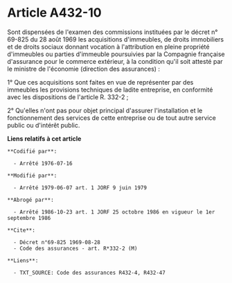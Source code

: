 # Article A432-10

Sont dispensées de l'examen des commissions instituées par le décret n° 69-825 du 28 août 1969 les acquisitions d'immeubles,
de droits immobiliers et de droits sociaux donnant vocation à l'attribution en pleine propriété d'immeubles ou parties
d'immeuble poursuivies par la Compagnie française d'assurance pour le commerce extérieur, à la condition qu'il soit attesté
par le ministre de l'économie (direction des assurances) :

1° Que ces acquisitions sont faites en vue de représenter par des immeubles les provisions techniques de ladite entreprise,
en conformité avec les dispositions de l'article R. 332-2 ;

2° Qu'elles n'ont pas pour objet principal d'assurer l'installation et le fonctionnement des services de cette entreprise ou
de tout autre service public ou d'intérêt public.

**Liens relatifs à cet article**

	**Codifié par**:

	  - Arrêté 1976-07-16

	**Modifié par**:

	  - Arrêté 1979-06-07 art. 1 JORF 9 juin 1979

	**Abrogé par**:

	  - Arrêté 1986-10-23 art. 1 JORF 25 octobre 1986 en vigueur le 1er septembre 1986

	**Cite**:

	  - Décret n°69-825 1969-08-28
	  - Code des assurances - art. R*332-2 (M)

	**Liens**:

	  - TXT_SOURCE: Code des assurances R432-4, R432-47

